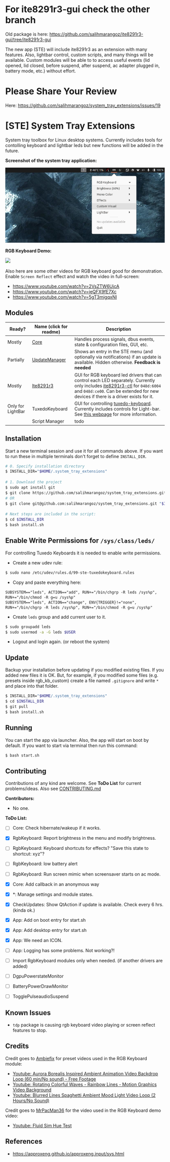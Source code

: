 # For ite8291r3-gui check the other branch

Old package is here: https://github.com/salihmarangoz/ite8291r3-gui/tree/ite8291r3-gui

The new app (STE) will include ite8291r3 as an extension with many features. Also, lightbar control, custom scripts, and many things will be available. Custom modules will be able to to access useful events (lid opened, lid closed, before suspend, after suspend, ac adapter plugged in, battery mode, etc.) without effort.



# Please Share Your Review

Here: https://github.com/salihmarangoz/system_tray_extensions/issues/19



# [STE] System Tray Extensions

System tray toolbox for Linux desktop systems. Currently includes tools for contolling keyboard and lightbar leds but new functions will be added in the future.

**Screenshot of the system tray application:**

![screenshot](screenshot.png)

**RGB Keyboard Demo:**

[![](https://img.youtube.com/vi/3v0SmxLNwq4/maxresdefault.jpg)](https://youtu.be/3v0SmxLNwq4)

Also here are some other videos for RGB keyboard good for demonstration. Enable `Screen Reflect` effect and watch the video in full-screen:

- https://www.youtube.com/watch?v=2VsZTW6UjcA
- https://www.youtube.com/watch?v=jeQFX9fE7Xc
- https://www.youtube.com/watch?v=5gT3migqxNI



## Modules

| Ready?            | Name (click for readme)                          | Description                                                  |
| ----------------- | ------------------------------------------------ | ------------------------------------------------------------ |
| Mostly            | [Core](modules/Core/README.md)                   | Handles process signals, dbus events, state & configuration files, GUI, etc. |
| Partially         | [UpdateManager](modules/UpdateManager/README.md) | Shows an entry in the STE menu (and optionally via notifications) if an update is available. Hidden otherwise. **Feedback is needed** |
| Mostly            | [Ite8291r3](modules/Ite8291r3/README.md)         | GUI for RGB keyboard led drivers that can control each LED separately. Currently only includes [ite8291r3-ctl](https://github.com/pobrn/ite8291r3-ctl) for `048d:6004` and `048d:ce00`. Can be extended for new devices if there is a driver exists for it. |
| Only for LightBar | TuxedoKeyboard                                   | GUI for controlling [tuxedo-keyboard](https://github.com/tuxedocomputers/tuxedo-keyboard). Currently includes controls for Light-bar. See [this webpage](https://www.tuxedocomputers.com/en/Infos/Help-Support/Instructions/Installation-of-keyboard-drivers-for-TUXEDO-Computers-models-with-RGB-keyboard-.tuxedo) for more information. |
|                   | Script Manager                                   | todo                                                         |



## Installation

Start a new terminal session and use it for all commands above. If you want to run these in multiple terminals don't forget to define `INSTALL_DIR`.

```bash
# 0. Specify installation directory
$ INSTALL_DIR="$HOME/.system_tray_extensions"

# 1. Download the project
$ sudo apt install git
$ git clone https://github.com/salihmarangoz/system_tray_extensions.git "$INSTALL_DIR"
# OR
$ git clone git@github.com:salihmarangoz/system_tray_extensions.git "$INSTALL_DIR"

# Next steps are included in the script:
$ cd $INSTALL_DIR
$ bash install.sh
```



## Enable Write Permissions for `/sys/class/leds/`

For controlling Tuxedo Keyboards it is needed to enable write permissions. 

- Create a new udev rule:

```bash
$ sudo nano /etc/udev/rules.d/99-ste-tuxedokeyboard.rules
```

- Copy and paste everything here:

```
SUBSYSTEM=="leds", ACTION=="add", RUN+="/bin/chgrp -R leds /sys%p", RUN+="/bin/chmod -R g=u /sys%p"
SUBSYSTEM=="leds", ACTION=="change", ENV{TRIGGER}!="none", RUN+="/bin/chgrp -R leds /sys%p", RUN+="/bin/chmod -R g=u /sys%p"
```

- Create `leds` group and add current user to it. 

```bash
$ sudo groupadd leds
$ sudo usermod -a -G leds $USER
```

- Logout and login again. (or reboot the system)



## Update

Backup your installation before updating if you modified existing files. If you added new files it is OK. But, for example, if you modified some files (e.g. presets inside rgb_kb_custom) create a file named `.gitignore` and write `*` and place into that folder.

```bash
$ INSTALL_DIR="$HOME/.system_tray_extensions"
$ cd $INSTALL_DIR
$ git pull
$ bash install.sh
```



## Running

You can start the app via launcher. Also, the app will start on boot by default. If you want to start via terminal then run this command:

```bash
$ bash start.sh
```



## Contributing

Contributions of any kind are welcome. See **ToDo List** for current problems/ideas. Also see [CONTRIBUTING.md](CONTRIBUTING.md)

**Contributors:**

- No one.

**ToDo List:**

- [ ] Core: Check hibernate/wakeup if it works.
- [x] RgbKeyboard: Report brightness in the menu and modify brightness.
- [ ] RgbKeyboard: Keyboard shortcuts for effects? "Save this state to shortcut: xyz"?
- [ ] RgbKeyboard: low battery alert
- [ ] RgbKeyboard: Run screen mimic when screensaver starts on ac mode.
- [x] Core: Add callback in an anonymous way
- [x] *: Manage settings and module states.
- [x] CheckUpdates: Show QtAction if update is available. Check every 6 hrs. (kinda ok.)
- [x] App: Add on boot entry for start.sh
- [x] App: Add desktop entry for start.sh
- [x] App: We need an ICON.
- [ ] App: Logging has some problems. Not working?!
- [ ] Import RgbKeyboard modules only when needed. (if another drivers are added)
- [ ] DgpuPowerstateMonitor
- [ ] BatteryPowerDrawMonitor
- [ ] TogglePulseaudioSuspend



## Known Issues

- `tdp` package is causing rgb keyboard video playing or screen reflect features to stop.



## Credits

Credit goes to [Ambiefix](https://www.youtube.com/channel/UCnwLT9GEwbzfjPusVKtxacA) for preset videos used in the RGB Keyboard module:

- [Youtube: Aurora Borealis Inspired Ambient Animation Video Backdrop Loop (60 min/No sound) - Free Footage](https://www.youtube.com/watch?v=X6PLRiil2F4)
- [Youtube: Rotating Colorful Waves - Rainbow Lines - Motion Graphics Video Background](https://www.youtube.com/watch?v=sTsO_NMjb3o)
- [Youtube: Blurred Lines Spaghetti Ambient Mood Light Video Loop (2 Hours/No Sound)](https://www.youtube.com/watch?v=Nw9vgfbPf90)

Credit goes to [MrPacMan36](https://www.youtube.com/channel/UC7GfgbTJuA6_gi2XEaBcNRw) for the video used in the RGB Keyboard demo video:

- [Youtube: Fluid Sim Hue Test](https://www.youtube.com/watch?v=qC0vDKVPCrw)



## References

- https://approxeng.github.io/approxeng.input/sys.html
